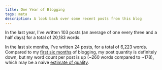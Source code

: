 ```yaml
---
title: One Year of Blogging
tags: meta
description: A look back over some recent posts from this blog
---
```


In the last year, I've written 103 posts (an average of one every three and a
half days) for a total of 20,183 words.

In the last six months, I've written 24 posts, for a total of 6,223 words.
Compared to my [first six months](/posts/2014-06-08-six-months-of-blogging.html)
of blogging, my post quantity is definitely down, but my word count per post is
up (~260 words compared to ~178), which may be a naive
[estimate of quality](/posts/2014-07-21-quantity-and-quality.html).
